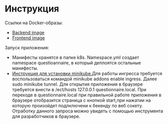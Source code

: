 # Инструкция

Ссылки на Docker-образы:
* [Backend image](https://hub.docker.com/layers/evagertseva/test/backend/images/sha256-3c9e8b7c5b6a7c2d704aca1fca6ba79980b1c02cea5e8712acf58ffdfa84c625?context=repo)
* [Frontend image](https://hub.docker.com/layers/evagertseva/test/frontend/images/sha256-ef872920566202cc069dc9e400f1952aa12dab83bb799dde32fb9e4d0798df64?context=explore)

Запуск приложения:
* Манифесты хранятся в папке k8s. Namespace.yml создает namespace questioannaire, в который деплоятся остальные манифесты.
* [Инструкция для уcтановки minikube.](https://minikube.sigs.k8s.io/docs/start/?arch=%2Fmacos%2Fx86-64%2Fstable%2Fbinary+download)Для 
работы ингресса требуется воспользоваться командой minikube addons enable ingress. Далее sudo minikube tunnel. Для открытия приложения в 
браузере требуется внести в /ect/hosts 127.0.0.1 questionnaire.local. При переходе в questionnaire.local при правильной работе приложения в браузере отобразится страница с 
кнопкой start,при нажатии на которую произойдет подлключени к бекенду по веб сокету. Отработку данного запроса можно увидеть с помощью инструмента для разработчиков в браузере. 
